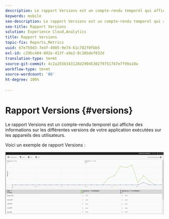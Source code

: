 ```yaml
---
description: Le rapport Versions est un compte-rendu temporel qui affiche des informations sur les différentes versions de votre application exécutées sur les appareils des utilisateurs.
keywords: mobile
seo-description: Le rapport Versions est un compte-rendu temporel qui affiche des informations sur les différentes versions de votre application exécutées sur les appareils des utilisateurs.
seo-title: Rapport Versions
solution: Experience Cloud,Analytics
title: Rapport Versions
topic-fix: Reports,Metrics
uuid: 67e759d3-7e4f-4985-9e74-61c782f0fbb5
exl-id: c29bc404-892e-413f-a9e2-0c16bdef032d
translation-type: tm+mt
source-git-commit: 4c2a255b343128d2904530279751767e7f99a10a
workflow-type: tm+mt
source-wordcount: '86'
ht-degree: 100%

---
```


# Rapport Versions {#versions}

Le rapport Versions est un compte-rendu temporel qui affiche des informations sur les différentes versions de votre application exécutées sur les appareils des utilisateurs.

Voici un exemple de rapport Versions :

![](assets/report_versions.png)
